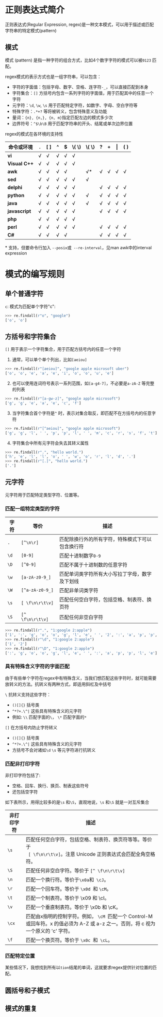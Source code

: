 # 正则表达式简介

正则表达式(Regular Expression, regex)是一种文本模式，可以用于描述或匹配字符串的特定模式(pattern)

## 模式

模式 (pattern) 是指一种字符的组合方式，比如4个数字字符的模式可以被`0123` 匹配。

regex模式的表示方式也是一组字符串，可以包含：
- 字符的字面值：包括字母、数字、空格、连字符`-_`，可以直接匹配到本身
- 字符集合：`[]` 方括号内包含一系列字符的字面值，用于匹配其中的任意一个字符
- 元字符：`\d`, `\w`, `\s` 用于匹配特定字符，如数字、字母、空白字符等
- 特殊字符：`.*+?` 等将被转义，包含特殊意义及功能
- 量词：`{n}, {n,}, {n, m}`指定匹配左边的模式多少次
- 边界符号：`^$\b\B` 用于匹配字符串的开头、结尾或单次边界位置

regex的模式在各环境的支持性

| **命令或环境**      | **.** | **[ ]** | **^** | **$** | **\\( \\)** | **\\{ \\}** | **?** | **+** | **\|** | **( )** |
| -------------- | ----- | ------- | ----- | ----- | ----------- | ----------- | ----- | ----- | ------ | ------- |
| **vi**         | √     | √       | √     | √     | √           |             |       |       |        |         |
| **Visual C++** | √     | √       | √     | √     | √           |             |       |       |        |         |
| **awk**        | √     | √       | √     | √     |             | √*          | √     | √     | √      | √       |
| **sed**        | √     | √       | √     | √     | √           | √           |       |       |        |         |
| **delphi**     | √     | √       | √     | √     | √           |             | √     | √     | √      | √       |
| **python**     | √     | √       | √     | √     | √           | √           | √     | √     | √      | √       |
| **java**       | √     | √       | √     | √     | √           | √           | √     | √     | √      | √       |
| **javascript** | √     | √       | √     | √     | √           |             | √     | √     | √      | √       |
| **php**        | √     | √       | √     | √     | √           |             |       |       |        |         |
| **perl**       | √     | √       | √     | √     | √           |             | √     | √     | √      | √       |
| **C#**         | √     | √       | √     | √     |             |             | √     | √     | √      | √       |
\* 支持，但要命令行加入 `--posix`或` --re-interval`，见man awk中的interval expression

# 模式的编写规则

## 单个普通字符

`c`: 模式为匹配单个字符"c":
```python
>>> re.findall(r"o", "google")
['o', 'o']
```

## 方括号和字符集合

`[]` 用于表示一个字符集合，用于匹配方括号内的任意一个字符
1.  通常，可以单个单个列出，比如`[aeiou]`
```python
>>> re.findall(r"[aeiou]", "google apple microsoft uber")
['o', 'o', 'e', 'a', 'e', 'i', 'o', 'o', 'u', 'e']
```
2. 也可以使用连词符号表示一系列范围，如`[a-g4-7]`，不必要是`a-zA-Z` 等完整的列表
```python
>>> re.findall(r"[a-gw-z]", "google apple microsoft")
['g', 'g', 'e', 'a', 'e', 'c', 'f']
```
3. 当字符集合首个字符是`^` 时，表示对集合取反，即匹配不在方括号内的任意字符
```python
>>> re.findall(r"[^aeiou]", "google apple microsoft")
['g', 'g', 'l', ' ', 'p', 'p', 'l', ' ', 'm', 'c', 'r', 's', 'f', 't']
```
4. 字符集合中所有元字符会失去其转义属性
```python
>>> re.findall(r".", "hello world.")
['h', 'e', 'l', 'l', 'o', ' ', 'w', 'o', 'r', 'l', 'd', '.']
>>> re.findall(r"[.]", "hello world.")
['.']
```
## 元字符
元字符用于匹配特定类型字符、位置等。
### 匹配一组特定类型的字符

| 字符   | 等价               | 描述                       |
| ---- | ---------------- | ------------------------ |
| `.`  | `[^\n\r]`        | 匹配除换行外的所有字符，特殊模式下可以包含换行符 |
| `\d` | `[0-9]`          | 匹配十进制数字`0-9`             |
| `\D` | `[^0-9]`         | 匹配不属于十进制数的任意字符           |
| `\w` | `[a-zA-z0-9_]`   | 匹配单词类字符所有大小写拉丁字母，数字及下划线  |
| `\W` | `[^a-zA-z0-9_]`  | 匹配非单词类字符                 |
| `\s` | `[ \f\n\r\t\v]`  | 匹配任何空白字符，包括空格、制表符、换页符    |
| `\S` | `[^ \f\n\r\t\v]` | 匹配任何非空白字符                |
```python
>>> re.findall(r".", "1:google 2:apple")
['1', ':', 'g', 'o', 'o', 'g', 'l', 'e', ' ', '2', ':', 'a', 'p', 'p', 'l', 'e']
>>> re.findall(r"\d", "1:google 2:apple")
['1', '2']
>>> re.findall(r"\D", "1:google 2:apple")
[':', 'g', 'o', 'o', 'g', 'l', 'e', ' ', ':', 'a', 'p', 'p', 'l', 'e']
```

### 具有特殊含义字符的字面匹配

由于有些单个字符在regex中有特殊含义，当我们想匹配这些字符时，就可能需要放转义的方法。抗转义有两种方式，即适用斜杠及中括号

`\` 抗转义支持这些字符：
- `()[]{}` 括号类
- `^*?+.\^|` 这些具有特殊含义的元字符
- 例如: `\\` 匹配字面的`\`， `\*` 匹配字面的`*`

`[]` 在方括号内防止字符转义
- `()[]{}` 括号类
- `^*?+.\^|` 这些具有特殊含义的元字符
- 方括号不会对诸如`\d` `\s` 等元字符进行抗转义

### 匹配非打印字符

非打印字符包括了:
- 空格、回车、换行、换页、制表这些符号
- 还包括空字符

如下表所示，用得比较多的是`\s` 和`\S`，直观地说，`\s` 和`\S` 就是一对互斥集合

| 非打印字符 | 描述                                                                                    |
| ----- | ------------------------------------------------------------------------------------- |
| `\s`  | 匹配任何空白字符，包括空格、制表符、换页符等等。等价于<br>` [ \f\n\r\t\v]`。注意 Unicode 正则表达式会匹配全角空格符。             |
| `\S`  | 匹配任何非空白字符。等价于 `[^ \f\n\r\t\v]`                                                        |
| `\n`  | 匹配一个换行符。等价于` \x0a `和` \cJ`。                                                           |
| `\r`  | 匹配一个回车符。等价于 `\x0d `和 `\cM`。                                                           |
| `\t`  | 匹配一个制表符。等价于 \x09 和 \cI。                                                               |
| `\v`  | 匹配一个垂直制表符。等价于 \x0b 和 \cK。                                                             |
| `\cx` | 匹配由x指明的控制字符。例如， `\cM `匹配一个 Control-M 或回车符。x 的值必须为 A-Z 或 a-z 之一。否则，将 c 视为一个原义的 'c' 字符。 |
| `\f`  | 匹配一个换页符。等价于 `\x0c `和` \cL`。                                                           |

### 匹配特定位置

某些情况下，我想找到所有以`tion`结尾的单词，这就要求regex提供针对位置的匹配。



## 圆括号和子模式

## 模式的重复